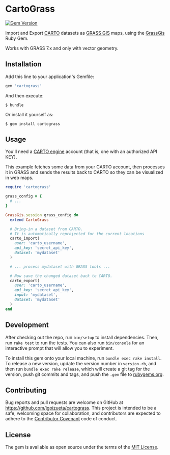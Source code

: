 # CartoGrass

[![Gem Version](https://badge.fury.io/rb/cartograss.svg)](http://badge.fury.io/rb/cartograss)

Import and Export [CARTO](http://carto.com) datasets as [GRASS GIS](https://grass.osgeo.org/) maps,
using the [GrassGis](https://github.com/jgoizueta/grassgis) Ruby Gem.

Works with GRASS 7.x and only with vector geometry.

## Installation

Add this line to your application's Gemfile:

```ruby
gem 'cartograss'
```

And then execute:

    $ bundle

Or install it yourself as:

    $ gem install cartograss

## Usage

You'll need a [CARTO engine](https://carto.com/engine/) account 
(that is, one with an authorized API KEY).

This example fetches some data from your CARTO account, then processes it in GRASS and
sends the results back to CARTO so they can be visualized in web maps.

```ruby
require 'cartograss'

grass_config = {
  # ...
}

GrassGis.session grass_config do
  extend CartoGrass

  # Bring-in a dataset from CARTO.
  # It is automatically reprojected for the current locations
  carto_import(
    user: 'carto_username',
    api_key: 'secret_api_key',
    dataset: 'mydataset'
  )

  # ... process mydataset with GRASS tools ...

  # Now save the changed dataset back to CARTO.
  carto_export(
    user: 'carto_username',
    api_key: 'secret_api_key',
    input: 'mydataset',
    dataset: 'mydataset'
  )
end

```

## Development

After checking out the repo, run `bin/setup` to install dependencies. Then, run `rake test` to run the tests. You can also run `bin/console` for an interactive prompt that will allow you to experiment.

To install this gem onto your local machine, run `bundle exec rake install`. To release a new version, update the version number in `version.rb`, and then run `bundle exec rake release`, which will create a git tag for the version, push git commits and tags, and push the `.gem` file to [rubygems.org](https://rubygems.org).

## Contributing

Bug reports and pull requests are welcome on GitHub at https://github.com/jgoizueta/cartograss. This project is intended to be a safe, welcoming space for collaboration, and contributors are expected to adhere to the [Contributor Covenant](contributor-covenant.org) code of conduct.


## License

The gem is available as open source under the terms of the [MIT License](http://opensource.org/licenses/MIT).

